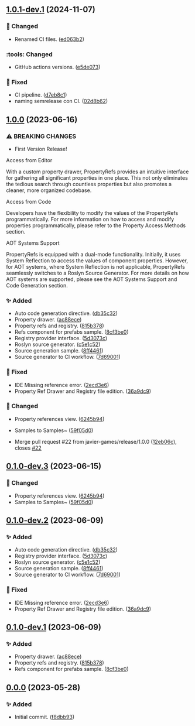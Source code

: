 ## [1.0.1-dev.1](https://github.com/javier-games/upm-propertyrefs/compare/1.0.0...1.0.1-dev.1) (2024-11-07)

### :hammer: Changed

* Renamed CI files. ([ed063b2](https://github.com/javier-games/upm-propertyrefs/commit/ed063b2f0ea77b526bd868eb8158ae140609cc42))

### :tools: Changed

* GitHub actions versions. ([e5de073](https://github.com/javier-games/upm-propertyrefs/commit/e5de073b3ea7d24d2ddf0c89f83ade5c9b494f74))

### :wrench: Fixed

* CI pipeline. ([d7eb8c1](https://github.com/javier-games/upm-propertyrefs/commit/d7eb8c160ee4f040fe585e6425a507634c32a81f))
* naming semrelease con CI. ([02d8b62](https://github.com/javier-games/upm-propertyrefs/commit/02d8b6219a9d18d5988c300d00c564c840417975))

## [1.0.0](https://github.com/javier-games/property-refs/compare/0.0.0...1.0.0) (2023-06-16)


### ⚠ BREAKING CHANGES

* First Version Release!

Access from Editor

With a custom property drawer, PropertyRefs provides an intuitive interface for gathering all significant properties in one place. This not only eliminates the tedious search through countless properties but also promotes a cleaner, more organized codebase.

Access from Code

Developers have the flexibility to modify the values of the PropertyRefs programmatically. For more information on how to access and modify properties programmatically, please refer to the Property Access Methods section.

AOT Systems Support

PropertyRefs is equipped with a dual-mode functionality. Initially, it uses System Reflection to access the values of component properties. However, for AOT systems, where System Reflection is not applicable, PropertyRefs seamlessly switches to a Roslyn Source Generator. For more details on how AOT systems are supported, please see the AOT Systems Support and Code Generation section.

### :sparkles: Added

* Auto code generation directive. ([db35c32](https://github.com/javier-games/property-refs/commit/db35c321e59b5b6699ab87111301933f6c3b187f))
* Property drawer. ([ac88ece](https://github.com/javier-games/property-refs/commit/ac88ece9906fe0e8522ebf6cfe9b52e44d7a9057))
* Property refs and registry. ([815b378](https://github.com/javier-games/property-refs/commit/815b3783ddeb5872dc6cf5fefc61541403651390))
* Refs component for prefabs sample. ([8cf3be0](https://github.com/javier-games/property-refs/commit/8cf3be003057f0017ff48c99d320b88f731ebffa))
* Registry provider interface. ([5d3073c](https://github.com/javier-games/property-refs/commit/5d3073ca22148a9e3ee434a98f528568c4bacb06))
* Roslyn source generator. ([c5e1c52](https://github.com/javier-games/property-refs/commit/c5e1c525cdc17b380e0fd1df0155c356acf9fa43))
* Source generation sample. ([8ff4461](https://github.com/javier-games/property-refs/commit/8ff44617a326d55a033f712c926909d16620a75d))
* Source generator to CI workflow. ([7d69001](https://github.com/javier-games/property-refs/commit/7d6900150cbb8561d7d43ad225f1cd5f0dd1418b))


### :wrench: Fixed

* IDE Missing reference error. ([2ecd3e6](https://github.com/javier-games/property-refs/commit/2ecd3e60f1ca58cbfccfaa4814d9b9207bd9f46a))
* Property Ref Drawer and Registry file edition. ([36a9dc9](https://github.com/javier-games/property-refs/commit/36a9dc98f945503672251f666b4421d7b224c21a))


### :hammer: Changed

* Property references view. ([6245b94](https://github.com/javier-games/property-refs/commit/6245b94811042f7d87c301d2876e44869e8c526a))
* Samples to Samples~ ([59f05d0](https://github.com/javier-games/property-refs/commit/59f05d053615088c37de5051a996746b44d3dcdb))


* Merge pull request #22 from javier-games/release/1.0.0 ([12eb06c](https://github.com/javier-games/property-refs/commit/12eb06c4c9dd275d28e75f7eef541378bd4c4f64)), closes [#22](https://github.com/javier-games/property-refs/issues/22)

## [0.1.0-dev.3](https://github.com/javier-games/property-refs/compare/0.1.0-dev.2...0.1.0-dev.3) (2023-06-15)


### :hammer: Changed

* Property references view. ([6245b94](https://github.com/javier-games/property-refs/commit/6245b94811042f7d87c301d2876e44869e8c526a))
* Samples to Samples~ ([59f05d0](https://github.com/javier-games/property-refs/commit/59f05d053615088c37de5051a996746b44d3dcdb))

## [0.1.0-dev.2](https://github.com/javier-games/property-refs/compare/0.1.0-dev.1...0.1.0-dev.2) (2023-06-09)


### :sparkles: Added

* Auto code generation directive. ([db35c32](https://github.com/javier-games/property-refs/commit/db35c321e59b5b6699ab87111301933f6c3b187f))
* Registry provider interface. ([5d3073c](https://github.com/javier-games/property-refs/commit/5d3073ca22148a9e3ee434a98f528568c4bacb06))
* Roslyn source generator. ([c5e1c52](https://github.com/javier-games/property-refs/commit/c5e1c525cdc17b380e0fd1df0155c356acf9fa43))
* Source generation sample. ([8ff4461](https://github.com/javier-games/property-refs/commit/8ff44617a326d55a033f712c926909d16620a75d))
* Source generator to CI workflow. ([7d69001](https://github.com/javier-games/property-refs/commit/7d6900150cbb8561d7d43ad225f1cd5f0dd1418b))


### :wrench: Fixed

* IDE Missing reference error. ([2ecd3e6](https://github.com/javier-games/property-refs/commit/2ecd3e60f1ca58cbfccfaa4814d9b9207bd9f46a))
* Property Ref Drawer and Registry file edition. ([36a9dc9](https://github.com/javier-games/property-refs/commit/36a9dc98f945503672251f666b4421d7b224c21a))

## [0.1.0-dev.1](https://github.com/javier-games/property-refs/compare/0.0.0...0.1.0-dev.1) (2023-06-09)


### :sparkles: Added

* Property drawer. ([ac88ece](https://github.com/javier-games/property-refs/commit/ac88ece9906fe0e8522ebf6cfe9b52e44d7a9057))
* Property refs and registry. ([815b378](https://github.com/javier-games/property-refs/commit/815b3783ddeb5872dc6cf5fefc61541403651390))
* Refs component for prefabs sample. ([8cf3be0](https://github.com/javier-games/property-refs/commit/8cf3be003057f0017ff48c99d320b88f731ebffa))

## [0.0.0](https://github.com/javier-games/property-refs/commit/f8dbb939a8372587f2d8c1d76127afebef169e1e) (2023-05-28)

### :sparkles: Added 

* Initial commit. ([f8dbb93](https://github.com/javier-games/property-refs/commit/f8dbb939a8372587f2d8c1d76127afebef169e1e))
